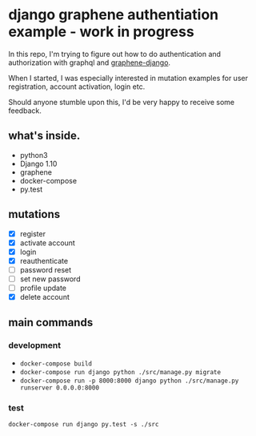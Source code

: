 # django graphene authentiation example - work in progress

In this repo, I'm trying to figure out how to do authentication and authorization with graphql and [graphene-django](https://github.com/graphql-python/graphene-django).

When I started, I was especially interested in mutation examples for user registration, account activation, login etc.

Should anyone stumble upon this, I'd be very happy to receive some feedback.

## what's inside.
* python3
* Django 1.10
* graphene
* docker-compose
* py.test

## mutations
- [x] register
- [x] activate account
- [x] login
- [x] reauthenticate
- [ ] password reset
- [ ] set new password
- [ ] profile update
- [x] delete account

## main commands

### development
* `docker-compose build`
* `docker-compose run django python ./src/manage.py migrate`
* `docker-compose run -p 8000:8000 django python ./src/manage.py runserver 0.0.0.0:8000`

### test
`docker-compose run django py.test -s ./src`
